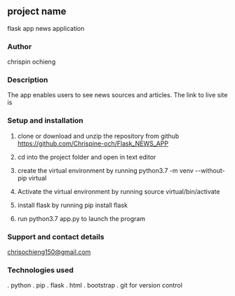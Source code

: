 ## project name
flask app news application

### Author
chrispin ochieng

### Description
The app enables users to see news sources and articles.
The link to live site is

### Setup and installation
1. clone or download and unzip the repository from github https://github.com/Chrispine-och/Flask_NEWS_APP

2. cd into the project folder and open in text editor
3. create the virtual environment by running python3.7 -m venv --without-pip virtual
4. Activate the virtual environment by running source virtual/bin/activate
5. install flask by running pip install flask
6. run python3.7 app.py to launch the program

### Support and contact details
chrisochieng150@gmail.com
   

### Technologies used
. python
. pip
. flask
. html
. bootstrap
. git for version control

 
